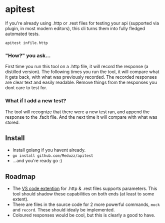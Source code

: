 # apitest
If  you're already using .http or .rest files for testing your api (supported via plugin, in most modern editors), this cli turns them into fully fledged automated tests.

`apitest infile.http`

### "How?" you ask...

First time you run this tool on a .http file, it will record the response (a distilled version). The following times you run the tool, it will compare what it gets back, with what was previously recorded. The recorded responses are clear text and easily readable. Remove things from the responses you dont care to test for.

### What if I add a new test?

The tool will recognize that there were a new test ran, and append the response to the .facit file. And the next time it will compare with what was stored.

## Install

* Install golang if you havent already.
* `go install github.com/Meduzz/apitest`
* ...and you're ready go :)

## Roadmap

* The [VS code extention](https://marketplace.visualstudio.com/items?itemName=humao.rest-client) for .http & .rest files supports parameters. This tool should shadow these capabilities on both ends (at least to some extent).
* There are files in the source code for 2 more powerful commands, `mock` and `record`. These should idealy be implemented.
* Coloured responses would be cool, but this is clearly a good to have.